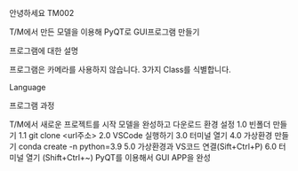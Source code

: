 안녕하세요
TM002

T/M에서 만든 모델을 이용해 PyQT로 GUI프로그램 만들기

프로그램에 대한 설명

프로그램은 카메라를 사용하지 않습니다.
3가지 Class를 식별합니다.

Language



프로그램 과정

T/M에서 새로운 프로젝트를 시작
모델을 완성하고 다운로드
환경 설정 1.0 빈폴더 만들기
1.1 git clone <url주소>
2.0 VSCode 실행하기
3.0 터미널 열기
4.0 가상환경 만들기 conda create -n python=3.9
5.0 가상환경과 VS코드 연결(Sift+Ctrl+P)
6.0 터미널 열기 (S⁭hift+Ctrl+~)
PyQT를 이용해서 GUI APP을 완성
